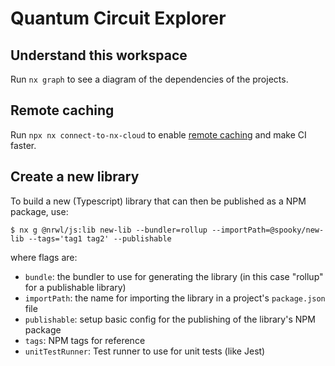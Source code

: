# Quantum Circuit Explorer


## Understand this workspace

Run `nx graph` to see a diagram of the dependencies of the projects.

## Remote caching

Run `npx nx connect-to-nx-cloud` to enable [remote caching](https://nx.app) and make CI faster.

## Create a new library

To build a new (Typescript) library that can then be published as a NPM package, use:

`$ nx g @nrwl/js:lib new-lib --bundler=rollup --importPath=@spooky/new-lib --tags='tag1 tag2' --publishable`

where flags are:

- `bundle`: the bundler to use for generating the library (in this case "rollup" for a publishable library)
- `importPath`: the name for importing the library in a project's `package.json` file
- `publishable`: setup basic config for the publishing of the library's NPM package
- `tags`: NPM tags for reference
- `unitTestRunner`: Test runner to use for unit tests (like Jest)
